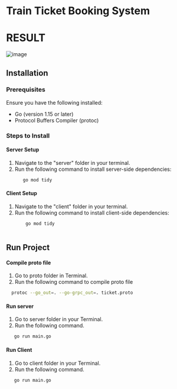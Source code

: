 # Train Ticket Booking System

# RESULT
![image](https://github.com/pranavnaikp/train_ticketing/assets/84633869/156eea73-5544-4db9-9c60-b3d2f1174430)


## Installation

### Prerequisites
Ensure you have the following installed:
- Go (version 1.15 or later)
- Protocol Buffers Compiler (protoc)

### Steps to Install

#### Server Setup
1. Navigate to the "server" folder in your terminal.
2. Run the following command to install server-side dependencies:
   ```bash
      go mod tidy
   ```

#### Client Setup
1. Navigate to the "client" folder in your terminal.
2. Run the following command to install client-side dependencies:
   ```bash
       go mod tidy
  

## Run Project

#### Compile proto file
1. Go to proto folder in Terminal.
2. Run the following command to compile proto file
  ```bash
    protoc --go_out=. --go-grpc_out=. ticket.proto
  ```
#### Run server
1. Go to server folder in your Terminal.
2. Run the following command.
 ```bash
    go run main.go
  ```

#### Run Client
1. Go to client folder in your Terminal.
2. Run the following command.
 ```bash
    go run main.go
  ```




